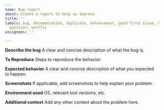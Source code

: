 ```yaml
---
name: Bug report
about: Create a report to help us improve
title: ''
labels: bug, documentation, duplicate, enhancement, good first issue, help wanted,
  question, wontfix
assignees: ''

---
```


**Describe the bug**
A clear and concise description of what the bug is.

**To Reproduce**
Steps to reproduce the behavior:

**Expected behavior**
A clear and concise description of what you expected to happen.

**Screenshots**
If applicable, add screenshots to help explain your problem.

**Environment used**
OS, relevant tool versions, etc.

**Additional context**
Add any other context about the problem here.
